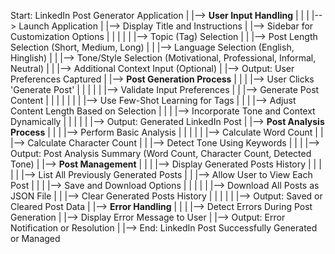 Start: LinkedIn Post Generator Application
|
|--> **User Input Handling**
|    |
|    |--> Launch Application
|    |--> Display Title and Instructions
|    |--> Sidebar for Customization Options
|    |    |
|    |    |--> Topic (Tag) Selection
|    |    |--> Post Length Selection (Short, Medium, Long)
|    |    |--> Language Selection (English, Hinglish)
|    |    |--> Tone/Style Selection (Motivational, Professional, Informal, Neutral)
|    |    |--> Additional Context Input (Optional)
|    |--> Output: User Preferences Captured
|
|--> **Post Generation Process**
|    |
|    |--> User Clicks 'Generate Post'
|    |    |
|    |    |--> Validate Input Preferences
|    |    |--> Generate Post Content
|    |    |    |
|    |    |    |--> Use Few-Shot Learning for Tags
|    |    |    |--> Adjust Content Length Based on Selection
|    |    |    |--> Incorporate Tone and Context Dynamically
|    |    |
|    |    |--> Output: Generated LinkedIn Post
|
|--> **Post Analysis Process**
|    |
|    |--> Perform Basic Analysis
|    |    |
|    |    |--> Calculate Word Count
|    |    |--> Calculate Character Count
|    |    |--> Detect Tone Using Keywords
|    |
|    |--> Output: Post Analysis Summary (Word Count, Character Count, Detected Tone)
|
|--> **Post Management**
|    |
|    |--> Display Generated Posts History
|    |    |
|    |    |--> List All Previously Generated Posts
|    |    |--> Allow User to View Each Post
|    |
|    |--> Save and Download Options
|    |    |
|    |    |--> Download All Posts as JSON File
|    |    |--> Clear Generated Posts History
|    |    |
|    |    |--> Output: Saved or Cleared Post Data
|
|--> **Error Handling**
|    |
|    |--> Detect Errors During Post Generation
|    |--> Display Error Message to User
|    |--> Output: Error Notification or Resolution
|
|--> End: LinkedIn Post Successfully Generated or Managed
